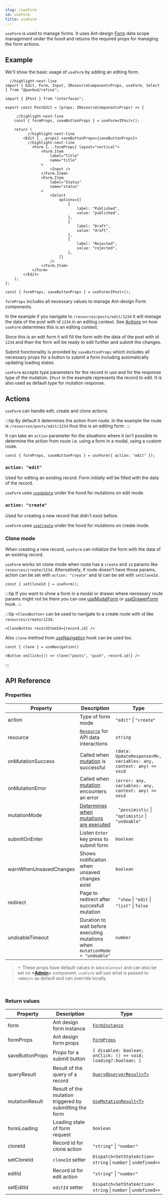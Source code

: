 ```yaml
---
slug: /useForm
id: useForm
title: useForm
---
```


`useForm` is used to manage forms. It uses Ant-design [Form](https://ant.design/components/form/) data scope management under the hood and returns the required props for managing the form actions.

## Example

We'll show the basic usage of `useForm` by adding an editing form.

```tsx title="pages/posts/edit.tsx"
  //highlight-next-line
import { Edit, Form, Input, IResourceComponentsProps, useForm, Select } from "@pankod/refine";

import { IPost } from "interfaces";

export const PostEdit = (props: IResourceComponentsProps) => {

     //highlight-next-line
    const { formProps, saveButtonProps } = useForm<IPost>();

    return (
          //highlight-next-line
        <Edit {...props} saveButtonProps={saveButtonProps}>
          //highlight-next-line
            <Form {...formProps} layout="vertical">
                <Form.Item
                    label="Title"
                    name="title"
                >
                    <Input />
                </Form.Item>
                <Form.Item
                    label="Status"
                    name="status"
                >
                    <Select
                        options={[
                            {
                                label: "Published",
                                value: "published",
                            },
                            {
                                label: "Draft",
                                value: "draft",
                            },
                            {
                                label: "Rejected",
                                value: "rejected",
                            },
                        ]}
                    />
                </Form.Item>
            </Form>
        </Edit>
    );
};
```

```tsx
const { formProps, saveButtonProps } = useForm<IPost>();
```

`formProps` includes all necessary values to manage Ant-design Form components.

In the example if you navigate to `/resources/posts/edit/1234` it will manage the data of the post with id `1234` in an editing context. See [Actions](#actions) on how `useForm` determines this is an editing context.

Since this is an edit form it will fill the form with the data of the post with id `1234` and then the form will be ready to edit further and submit the changes.

Submit functionality is provided by `saveButtonProps` which includes all necessary props for a button to submit a form including automatically updating loading states.

`useForm` accepts type parameters for the record in use and for the response type of the mutation. `IPost` in the example represents the record to edit. It is also used as default type for mutation response.


## Actions

`useForm` can handle edit, create and clone actions.

:::tip
By default it determines the action from route. In the example the route is `/resources/posts/edit/1234` thus this is an editing form.
:::

It can take an `action` parameter for the situations where it isn't possible to determine the action from route i.e. using a form in a modal, using a custom route.

```tsx
const { formProps, saveButtonProps } = useForm({ action: "edit" });
```

### `action: "edit"`

Used for editing an existing record. Form initially will be filled with the data of the record.

`useForm` uses [`useUpdate`](#) under the hood for mutations on edit mode.
### `action: "create"`

Used for creating a new record that didn't exist before.

`useForm` uses [`useCreate`](#) under the hood for mutations on create mode.


### Clone mode
When creating a new record, `useForm` can initialize the form with the data of an existing record.

`useForm` works on clone mode when route has a `create` and `id` params like `resources/create/1234`.
Alternatively, if route doesn't have those params, action can be set with `action: "create"` and id can be set with `setCloneId`.

```tsx
const { setCloneId } = useForm();
```
:::tip
If you want to show a form in a modal or drawer where necessary route params might not be there you can use [useModalForm](useModalForm) or [useDrawerForm](useDrawerForm) hook.
:::

:::tip
`<CloneButton>` can be used to navigate to a create route with id like `resources/create/1234`.

```tsx
<CloneButton recordItemId={record.id} />
```
Also `clone` method from [useNavigation](#) hook can be used too.

```tsx
const { clone } = useNavigation()

<Button onClick={() => clone("posts", "push", record.id)} />
```
:::

## API Reference

### Properties

| Property               | Description                                                                                        | Type                                                              | Default          |
| ---------------------- | -------------------------------------------------------------------------------------------------- | ----------------------------------------------------------------- | ---------------- |
| action                 | Type of form mode                                                                                  | `"edit"` \| `"create"`                                            |                  |
| resource               | [`Resource`](#) for API data interactions                                                          | `string`                                                          |                  |
| onMutationSuccess      | Called when [mutation](https://react-query.tanstack.com/reference/useMutation) is successful       | `(data: UpdateResponse<M>, variables: any, context: any) => void` |                  |
| onMutationError        | Called when [mutation](https://react-query.tanstack.com/reference/useMutation) encounters an error | `(error: any, variables: any, context: any) => void`              |                  |
| mutationMode           | [Determines when mutations are executed](#)                                                        | ` "pessimistic` \| `"optimistic` \| `"undoable"`                  | `"pessimistic"`* |
| submitOnEnter          | Listen `Enter` key press to submit form                                                            | `boolean`                                                         | `false`          |
| warnWhenUnsavedChanges | Shows notification when unsaved changes exist                                                      | `boolean`                                                         | `false`*         |
| redirect               | Page to redirect after succesfull mutation                                                         | ` "show` \| `"edit` \| `"list"` \| `false`                        | `"list"`         |
| undoableTimeout        | Duration to wait before executing mutations when `mutationMode = "undoable"`                       | `number`                                                          | `5000`*          |

>`*`: These props have default values in `AdminContext` and can also be set on **<[Admin](#)>** component. `useForm` will use what is passed to `<Admin>` as default and can override locally.

<br/>

### Return values

| Property        | Description                                             | Type                                                                             |
| --------------- | ------------------------------------------------------- | -------------------------------------------------------------------------------- |
| form            | Ant design form instance                                | [`FormInstance`](https://ant.design/components/form/#FormInstance)               |
| formProps       | Ant design form props                                   | [`FormProps`](https://ant.design/components/form/#Form)                          |
| saveButtonProps | Props for a submit button                               | `{ disabled: boolean; onClick: () => void; loading?:boolean; }`                  |
| queryResult     | Result of the query of a record                         | [`QueryObserverResult<T>`](https://react-query.tanstack.com/reference/useQuery)  |
| mutationResult  | Result of the mutation triggered by submitting the form | [`UseMutationResult<T>`](https://react-query.tanstack.com/reference/useMutation) |
| formLoading     | Loading state of form request                           | `boolean`                                                                        |
| cloneId         | Record id for clone action                              | `"string"` \| `"number"`                                                         |
| setCloneId      | `cloneId` setter                                        | `Dispatch<SetStateAction<` `string` \| `number` \| `undefined>>`                 |
| editId          | Record id for edit action                               | `"string"` \| `"number"`                                                         |  |
| setEditId       | `editId` setter                                         | `Dispatch<SetStateAction<` `string` \| `number` \| `undefined>>`                 |
